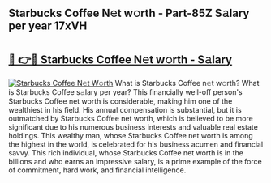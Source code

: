 ## Starbucks Coffee N𝚎t w𝚘rth - Part-85Z S𝚊lary per year 17xVH

# <h2><a href="http://gc47mtq.nevu.top/?p=Starbucks+Coffee">🔗 👉🔴 Starbucks Coffee N𝚎t w𝚘rth - S𝚊lary</a></h2>

[![Starbucks Coffee N𝚎t W𝚘rth](https://i.imgur.com/Oavwk0R.jpeg)](http://gc47mtq.nevu.top/?p=Starbucks+Coffee)
What is Starbucks Coffee n𝚎t w𝚘rth? What is Starbucks Coffee s𝚊lary per year?
This financially well-off person's Starbucks Coffee net worth is considerable, making him one of the wealthiest in his field. His annual compensation is substantial, but it is outmatched by Starbucks Coffee net worth, which is believed to be more significant due to his numerous business interests and valuable real estate holdings. This wealthy man, whose Starbucks Coffee net worth is among the highest in the world, is celebrated for his business acumen and financial savvy. This rich individual, whose Starbucks Coffee net worth is in the billions and who earns an impressive salary, is a prime example of the force of commitment, hard work, and financial intelligence.
